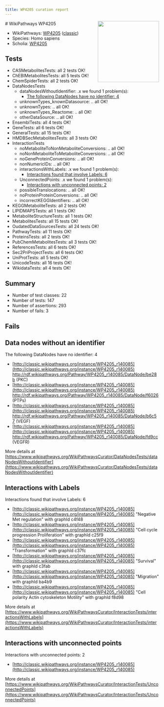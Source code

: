 ```yaml
---
title: WP4205 curation report
---
```


<img style="float: right; width: 200px" src="https://upload.wikimedia.org/wikipedia/commons/thumb/8/83/Wplogo_with_text_500.png/640px-Wplogo_with_text_500.png" />
# WikiPathways WP4205

* WikiPathways: [WP4205](https://wikipathways.org/pathways/WP4205) ([classic](https://classic.wikipathways.org/instance/WP4205))
* Species: Homo sapiens
* Scholia: [WP4205](https://scholia.toolforge.org/wikipathways/WP4205)
## Tests
* CASMetabolitesTests: all 2 tests OK!
* ChEBIMetabolitesTests: all 5 tests OK!
* ChemSpiderTests: all 2 tests OK!
* DataNodesTests
    * dataNodesWithoutIdentifier: .x we found 1 problem(s):
        * [The following DataNodes have no identifier: 4](#d2d32fa3)
    * unknownTypes_knownDatasource: .. all OK!
    * unknownTypes: .. all OK!
    * unknownTypes_Reactome: .. all OK!
    * otherDataSource: .. all OK!
* EnsemblTests: all 4 tests OK!
* GeneTests: all 6 tests OK!
* GeneralTests: all 15 tests OK!
* HMDBSecMetabolitesTests: all 3 tests OK!
* InteractionTests
    * noMetaboliteToNonMetaboliteConversions: .. all OK!
    * noNonMetaboliteToMetaboliteConversions: .. all OK!
    * noGeneProteinConversions: .. all OK!
    * nonNumericIDs: .. all OK!
    * interactionsWithLabels: .x we found 1 problem(s):
        * [Interactions found that involve Labels: 6](#630d267d)
    * UnconnectedPoints: .x we found 1 problem(s):
        * [Interactions with unconnected points: 2](#35a61ada)
    * possibleTranslocations: .. all OK!
    * noProteinProteinConversions: .. all OK!
    * incorrectKEGGIdentifiers: .. all OK!
* KEGGMetaboliteTests: all 2 tests OK!
* LIPIDMAPSTests: all 1 tests OK!
* MetaboliteStructureTests: all 1 tests OK!
* MetabolitesTests: all 15 tests OK!
* OudatedDataSourcesTests: all 24 tests OK!
* PathwayTests: all 11 tests OK!
* ProteinsTests: all 2 tests OK!
* PubChemMetabolitesTests: all 3 tests OK!
* ReferencesTests: all 6 tests OK!
* Sec2PriProjectTests: all 6 tests OK!
* UniProtTests: all 5 tests OK!
* UnicodeTests: all 16 tests OK!
* WikidataTests: all 4 tests OK!


## Summary

* Number of test classes: 22
* Number of tests: 147
* Number of assertions: 293
* Number of fails: 3

## Fails

<a name="d2d32fa3" />

## Data nodes without an identifier

The following DataNodes have no identifier: 4

* [http://classic.wikipathways.org/instance/WP4205_r140085](http://classic.wikipathways.org/instance/WP4205_r140085) http://rdf.wikipathways.org/Pathway/WP4205_r140085/DataNode/be28b (PKC)
* [http://classic.wikipathways.org/instance/WP4205_r140085](http://classic.wikipathways.org/instance/WP4205_r140085) http://rdf.wikipathways.org/Pathway/WP4205_r140085/DataNode/f6026 (PTPs)
* [http://classic.wikipathways.org/instance/WP4205_r140085](http://classic.wikipathways.org/instance/WP4205_r140085) http://rdf.wikipathways.org/Pathway/WP4205_r140085/DataNode/b6c57 (VEGF)
* [http://classic.wikipathways.org/instance/WP4205_r140085](http://classic.wikipathways.org/instance/WP4205_r140085) http://rdf.wikipathways.org/Pathway/WP4205_r140085/DataNode/fd9cc (VEGFR)


More details at [https://www.wikipathways.org/WikiPathwaysCurator/DataNodesTests/dataNodesWithoutIdentifier](https://www.wikipathways.org/WikiPathwaysCurator/DataNodesTests/dataNodesWithoutIdentifier)

<a name="630d267d" />

## Interactions with Labels

Interactions found that involve Labels: 6

* [http://classic.wikipathways.org/instance/WP4205_r140085](http://classic.wikipathways.org/instance/WP4205_r140085) "Negative Met
regulation" with graphId c4f48
* [http://classic.wikipathways.org/instance/WP4205_r140085](http://classic.wikipathways.org/instance/WP4205_r140085) "Cell cycle progression
Proliferation" with graphId c25f9
* [http://classic.wikipathways.org/instance/WP4205_r140085](http://classic.wikipathways.org/instance/WP4205_r140085) "Transformation" with graphId c37fc
* [http://classic.wikipathways.org/instance/WP4205_r140085](http://classic.wikipathways.org/instance/WP4205_r140085) "Survival" with graphId c3fab
* [http://classic.wikipathways.org/instance/WP4205_r140085](http://classic.wikipathways.org/instance/WP4205_r140085) "Migration" with graphId ba4b9
* [http://classic.wikipathways.org/instance/WP4205_r140085](http://classic.wikipathways.org/instance/WP4205_r140085) "Cell polarity
Actin cytoskeleton
Motility" with graphId f8d98


More details at [https://www.wikipathways.org/WikiPathwaysCurator/InteractionTests/interactionsWithLabels](https://www.wikipathways.org/WikiPathwaysCurator/InteractionTests/interactionsWithLabels)

<a name="35a61ada" />

## Interactions with unconnected points

Interactions with unconnected points: 2

* [http://classic.wikipathways.org/instance/WP4205_r140085](http://classic.wikipathways.org/instance/WP4205_r140085)


More details at [https://www.wikipathways.org/WikiPathwaysCurator/InteractionTests/UnconnectedPoints](https://www.wikipathways.org/WikiPathwaysCurator/InteractionTests/UnconnectedPoints)

